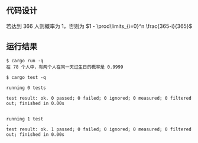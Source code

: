 ## 代码设计

若达到 366 人则概率为 1，否则为 $1 - \prod\limits_{i=0}^n \frac{365-i}{365}$

## 运行结果

```console
$ cargo run -q
在 78 个人中，有两个人在同一天过生日的概率是 0.9999

$ cargo test -q

running 0 tests

test result: ok. 0 passed; 0 failed; 0 ignored; 0 measured; 0 filtered out; finished in 0.00s


running 1 test
.
test result: ok. 1 passed; 0 failed; 0 ignored; 0 measured; 0 filtered out; finished in 0.00s
```
